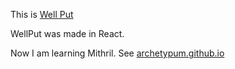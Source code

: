 This is [Well Put](https://wellput.github.io)

WellPut was made in React.

Now I am learning Mithril. See [archetypum.github.io](https://archetypum.github.io)
